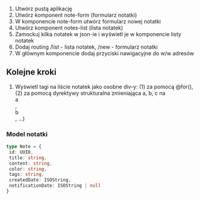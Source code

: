 1. Utwórz pustą aplikację
1. Utwórz komponent note-form (formularz notatki)
1. W komponencie note-form utwórz formularz nowej notatki 
1. Utwórz komponent notes-list (lista notatek)
1. Zamockuj kilka notatek w json-ie i wyświetl je w komponencie listy notatek
1. Dodaj routing /list - lista notatek, /new - formularz notatki
1. W głównym komponencie dodaj przyciski nawigacyjne do w/w adresów

## Kolejne kroki
1. Wyświetl tagi na liście notatek jako osobne div-y:
  (1) za pomocą @for(),  
  (2) za pomocą dyrektywy strukturalna zmieniająca a, b, c na <div class="tag">a</div>, <div class="tag">b</div>, ...)


  ### Model notatki
 ```typescript
 type Note = {
  id: UUID,
  title: string,
  content: string,
  color: string,
  tags: string,
  createdDate: ISOString,
  notificationDate: ISOString | null
}
```